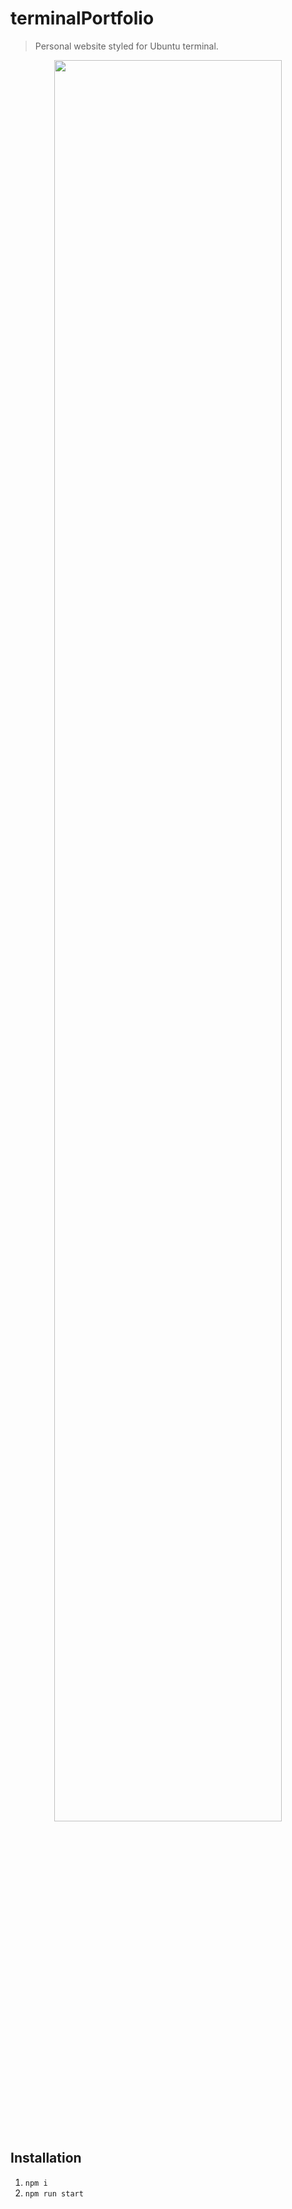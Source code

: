 # terminalPortfolio

> Personal website styled for Ubuntu terminal.

<div style="text-align: center">
<img src="https://media.discordapp.net/attachments/1110890217478557726/1125822638946799776/terminalPortfolio.png" width="85%">
</div>

## Installation

1. `npm i`
2. `npm run start`
